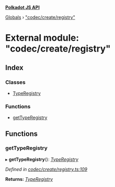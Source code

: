 **[Polkadot JS API](../README.md)**

[Globals](../globals.md) › [&quot;codec/create/registry&quot;](_codec_create_registry_.md)

# External module: "codec/create/registry"

## Index

### Classes

* [TypeRegistry](../classes/_codec_create_registry_.typeregistry.md)

### Functions

* [getTypeRegistry](_codec_create_registry_.md#gettyperegistry)

## Functions

###  getTypeRegistry

▸ **getTypeRegistry**(): *[TypeRegistry](../classes/_codec_create_registry_.typeregistry.md)*

*Defined in [codec/create/registry.ts:109](https://github.com/polkadot-js/api/blob/5d2cadd/packages/types/src/codec/create/registry.ts#L109)*

**Returns:** *[TypeRegistry](../classes/_codec_create_registry_.typeregistry.md)*